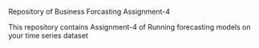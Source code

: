Repository of Business Forcasting Assignment-4

This repository contains Assignment-4 of Running forecasting models on your time series dataset
